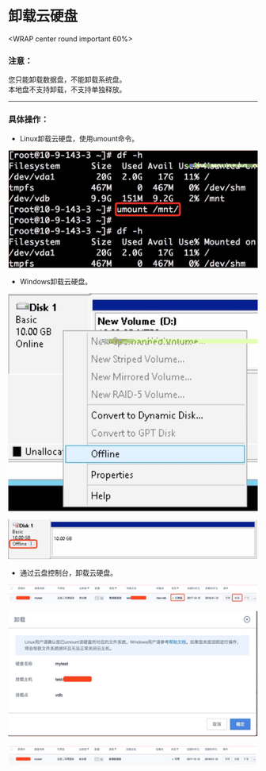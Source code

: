 

# 卸载云硬盘

<WRAP center round important 60%>

### 注意：

您只能卸载数据盘，不能卸载系统盘。  
本地盘不支持卸载，不支持单独释放。 </WRAP>

-----

### 具体操作：

* Linux卸载云硬盘，使用umount命令。  

![](/images/userguide/image9.jpg)  
    

* Windows卸载云硬盘。  
   
![](/images/userguide/image10.jpg)  
  
![](/images/userguide/image11.jpg)  
    
* 通过云盘控制台，卸载云硬盘。  

![](/images/userguide/image12.jpg)  

![](/images/userguide/image13.jpg)  

![](/images/userguide/image14.jpg)
